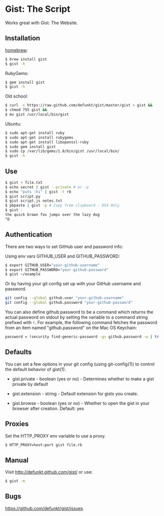 Gist: The Script
================

Works great with Gist: The Website.

Installation
------------

[homebrew](http://mxcl.github.com/homebrew/):

```bash
$ brew install gist
$ gist -h
```

RubyGems:

```bash
$ gem install gist
$ gist -h
```

Old school:

```bash
$ curl -s https://raw.github.com/defunkt/gist/master/gist > gist &&
$ chmod 755 gist &&
$ mv gist /usr/local/bin/gist
```

Ubuntu:

```bash
$ sudo apt-get install ruby
$ sudo apt-get install rubygems
$ sudo apt-get install libopenssl-ruby
$ sudo gem install gist
$ sudo cp /var/lib/gems/1.8/bin/gist /usr/local/bin/
$ gist -h
```

Use
---

```bash
$ gist < file.txt
$ echo secret | gist --private # or -p
$ echo "puts :hi" | gist -t rb
$ gist script.py
$ gist script.js notes.txt
$ pbpaste | gist -p # Copy from clipboard - OSX Only
$ gist -
the quick brown fox jumps over the lazy dog
^D
```

Authentication
--------------
There are two ways to set GitHub user and password info:

Using env vars GITHUB_USER and GITHUB_PASSWORD:

```bash
$ export GITHUB_USER="your-github-username"
$ export GITHUB_PASSWORD="your-github-password"
$ gist ~/example
```

Or by having your git config set up with your GitHub username and password.

```bash
git config --global github.user "your-github-username"
git config --global github.password "your-github-password"
```

You can also define github.password to be a command which returns the
actual password on stdout by setting the variable to a command string
prefixed with `!`. For example, the following command fetches the
password from an item named "github.password" on the Mac OS
Keychain:

```bash
password = !security find-generic-password -gs github.password -w | tr -d '\n'
```

Defaults
--------

You can set a few options in your git config (using git-config(1)) to
control the default behavior of gist(1).

* gist.private - boolean (yes or no) - Determines whether to make a gist
  private by default

* gist.extension - string - Default extension for gists you create.

* gist.browse - boolean (yes or no) - Whether to open the gist in your
  browser after creation. Default: yes

Proxies
-------

Set the HTTP_PROXY env variable to use a proxy.

```bash
$ HTTP_PROXY=host:port gist file.rb
```

Manual
------

Visit <http://defunkt.github.com/gist/> or use:

```bash
$ gist -m
```

Bugs
----

<https://github.com/defunkt/gist/issues>
